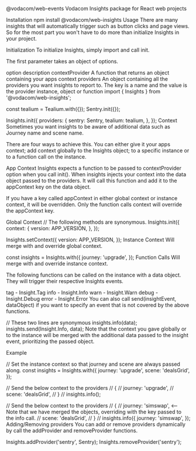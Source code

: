 @vodacom/web-events
Vodacom Insights package for React web projects

Installation
npm install @vodacom/web-insights
Usage
There are many insights that will automatically trigger such as button clicks and page views. So for the most part you won't have to do more than initialize Insights in your project.

Initialization
To initialize Insights, simply import and call init.

The first parameter takes an object of options.

option	description
contextProvider	A function that returns an object containing your apps context
providers	An object containing all the providers you want insights to report to. The key is a name and the value is the provider instance, object or function
import {
  Insights
} from '@vodacom/web-insights';

const tealium = Tealium.with({});
Sentry.init({});

Insights.init({
  providers: {
    sentry: Sentry,
    tealium: tealium,
  },
});
Context
Sometimes you want insights to be aware of additional data such as Journey name and scene name.

There are four ways to achieve this. You can either give it your apps context; add context globally to the Insights object; to a specific instance or to a function call on the instance.

App Context
Insights expects a function to be passed to contextProvider option when you call init(). When insights injects your context into the data object passed to the providers. It will call this function and add it to the appContext key on the data object.

If you have a key called appContext in either global context or instance context, it will be overridden. Only the function calls context will override the appContext key.

Global Context
// The following methods are synonymous.
Insights.init({
  context: {
    version: APP_VERSION,
  },
});

Insights.setContext({
  version: APP_VERSION,
});
Instance Context
Will merge with and override global context.

const insights = Insights.with({
  journey: 'upgrade',
});
Function Calls
Will merge with and override instance context.

The following functions can be called on the instance with a data object. They will trigger their respective Insights events.

tag - Insight.Tag
info - Insight.Info
warn - Insight.Warn
debug - Insight.Debug
error - Insight.Error
You can also call send(insightEvent, dataObject) if you want to specify an event that is not covered by the above functions.

// These two lines are synonymous
insights.info(data);
insights.send(Insight.Info, data);
Note that the context you gave globally or to the instance will be merged with the additional data passed to the insight event, prioritizing the passed object.

Example

// Set the instance context so that journey and scene are always passed along.
const insights = Insights.with({
  journey: 'upgrade',
  scene: 'dealsGrid',
});

// Send the below context to the providers
// {
//   journey: 'upgrade',
//   scene: 'dealsGrid',
// }
// 
insights.info();

// Send the below context to the providers
// {
//   journey: 'simswap', <-- Note that we have merged the objects, overriding with the key passed to the info call.
//   scene: 'dealsGrid',
// }
// 
insights.info({
  journey: 'simswap',
});
Adding/Removing providers
You can add or remove providers dynamically by call the addProvider and removeProvider functions.

Insights.addProvider('sentry', Sentry);
Insights.removeProvider('sentry');